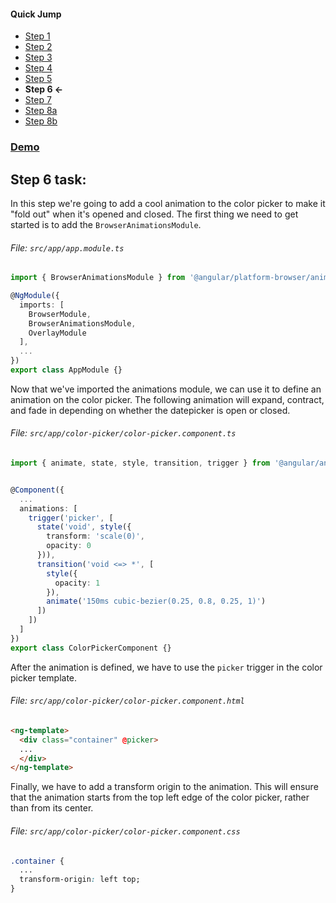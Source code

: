 #### Quick Jump ####
* [Step 1](./STEP_1.md)
* [Step 2](./STEP_2.md)
* [Step 3](./STEP_3.md)
* [Step 4](./STEP_4.md)
* [Step 5](./STEP_5.md)
* **Step 6 <-**
* [Step 7](./STEP_7.md)
* [Step 8a](./STEP_8a.md)
* [Step 8b](./STEP_8b.md)

### [Demo](https://stackblitz.com/github/EladBezalel/angular-cdk-workshop/tree/step-6)

## Step 6 task:

In this step we're going to add a cool animation to the color picker to make it "fold out"
when it's opened and closed. The first thing we need to get started is to add the `BrowserAnimationsModule`.

###### File: `src/app/app.module.ts`

```ts
import { BrowserAnimationsModule } from '@angular/platform-browser/animations';

@NgModule({
  imports: [
    BrowserModule,
    BrowserAnimationsModule,
    OverlayModule
  ],
  ...
})
export class AppModule {}
```

Now that we've imported the animations module, we can use it to define an
animation on the color picker. The following animation will expand, contract,
and fade in depending on whether the datepicker is open or closed.

###### File: `src/app/color-picker/color-picker.component.ts`

```ts
import { animate, state, style, transition, trigger } from '@angular/animations';


@Component({
  ...
  animations: [
    trigger('picker', [
      state('void', style({
        transform: 'scale(0)',
        opacity: 0
      })),
      transition('void <=> *', [
        style({
          opacity: 1
        }),
        animate('150ms cubic-bezier(0.25, 0.8, 0.25, 1)')
      ])
    ])
  ]
})
export class ColorPickerComponent {}
```

After the animation is defined, we have to use the `picker` trigger
in the color picker template.

###### File: `src/app/color-picker/color-picker.component.html`

```html
<ng-template>
  <div class="container" @picker>
  ...
  </div>
</ng-template>
```

Finally, we have to add a transform origin to the animation. This will ensure
that the animation starts from the top left edge of the color picker, rather
than from its center.

###### File: `src/app/color-picker/color-picker.component.css`

```css
.container {
  ...
  transform-origin: left top;
}
```
